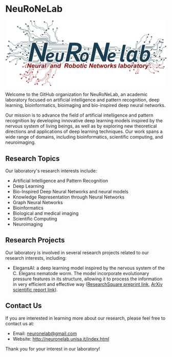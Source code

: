 # NeuRoNeLab

![alt text](https://github.com/NeuRoNeLab/.github/blob/main/profile/2C2CBE1A-02A8-4F5C-9619-C3028006E3F2.png?raw=true)

Welcome to the GitHub organization for NeuRoNeLab, an academic laboratory focused on artificial intelligence and pattern recognition, deep learning, bioinformatics, bioimaging and bio-inspired deep neural networks.

Our mission is to advance the field of artificial intelligence and pattern recognition by developing innovative deep learning models inspired by the nervous system of living beings, as well as by exploring new theoretical directions and applications of deep learning techniques. Our work spans a wide range of domains, including bioinformatics, scientific computing, and neuroimaging.

## Research Topics

Our laboratory's research interests include:

- Artificial Intelligence and Pattern Recognition
- Deep Learning
- Bio-Inspired Deep Neural Networks and neural models
- Knowledge Representation through Neural Networks
- Graph Neural Networks
- Bioinformatics
- Biological and medical imaging
- Scientific Computing
- Neuroimaging

## Research Projects

Our laboratory is involved in several research projects related to our research interests, including:
- ElegansAI: a deep learning model inspired by the nervous system of the C. Elegans nematode worm. The model incorporate evolutionary pressure features in its structure, allowing it to process the information in very efficient and effective way ([ResearchSquare preprint link](https://www.researchsquare.com/article/rs-3005708/v2), [ArXiv scientific report link](https://arxiv.org/abs/2304.13538)).

<!--

- **Bio-Inspired Deep Neural Networks for Image Analysis**: In this project, we are developing bio-inspired deep neural networks that can accurately analyze complex image data, such as medical images, to assist in disease diagnosis and treatment.
- **Knowledge Representation through Neural Networks for Natural Language Processing**: In this project, we are developing neural networks that can represent the knowledge contained in natural language text, to enable better natural language processing applications.
- **Graph Neural Networks for Drug Discovery**: In this project, we are developing graph neural networks to predict the efficacy of drugs in treating diseases, to assist in drug discovery efforts.
- **Deep Learning Clustering for Customer Segmentation**: In this project, we are developing deep learning clustering algorithms to segment customers based on their preferences and behavior, to assist in targeted marketing efforts.
- **Numerical Analysis of Neuroimaging Data**: In this project, we are developing numerical analysis techniques to extract meaningful information from neuroimaging data, to assist in the diagnosis and treatment of neurological disorders.
-->

## Contact Us

If you are interested in learning more about our research, please feel free to contact us at:

- Email: neuronelab@gmail.com
- Website: http://neuronelab.unisa.it/index.html

Thank you for your interest in our laboratory!

<!--

**Here are some ideas to get you started:**

🙋‍♀️ A short introduction - what is your organization all about?
🌈 Contribution guidelines - how can the community get involved?
👩‍💻 Useful resources - where can the community find your docs? Is there anything else the community should know?
🍿 Fun facts - what does your team eat for breakfast?
🧙 Remember, you can do mighty things with the power of [Markdown](https://docs.github.com/github/writing-on-github/getting-started-with-writing-and-formatting-on-github/basic-writing-and-formatting-syntax)
-->

